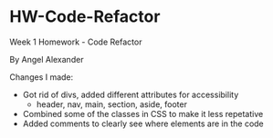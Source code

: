 # HW-Code-Refactor
Week 1 Homework - Code Refactor

By Angel Alexander

Changes I made:

- Got rid of divs, added different attributes for accessibility
  - header, nav, main, section, aside, footer
- Combined some of the classes in CSS to make it less repetative
- Added comments to clearly see where elements are in the code
